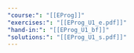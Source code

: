 ```yaml
---
"course:": "[[EProg]]"
"exercises:": "[[EProg_U1_e.pdf]]"
"hand-in:": "[[EProg_U1_bf]]"
"solutions:": "[[EProg_U1_s.pdf]]"
---
```

